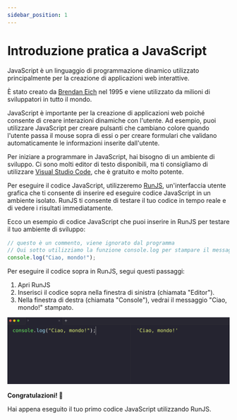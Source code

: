 ```yaml
---
sidebar_position: 1
---
```


# Introduzione pratica a JavaScript

JavaScript è un linguaggio di programmazione dinamico utilizzato principalmente per la creazione di applicazioni web interattive. 

È stato creato da [Brendan Eich](https://it.wikipedia.org/wiki/Brendan_Eich) nel 1995 e viene utilizzato da milioni di sviluppatori in tutto il mondo.

JavaScript è importante per la creazione di applicazioni web poiché consente di creare interazioni dinamiche con l'utente. Ad esempio, puoi utilizzare JavaScript per creare pulsanti che cambiano colore quando l'utente passa il mouse sopra di essi o per creare formulari che validano automaticamente le informazioni inserite dall'utente.

Per iniziare a programmare in JavaScript, hai bisogno di un ambiente di sviluppo. Ci sono molti editor di testo disponibili, ma ti consigliamo di utilizzare [Visual Studio Code](https://code.visualstudio.com/), che è gratuito e molto potente.

Per eseguire il codice JavaScript, utilizzeremo [RunJS](https://runjs.app/), un'interfaccia utente grafica che ti consente di inserire ed eseguire codice JavaScript in un ambiente isolato. RunJS ti consente di testare il tuo codice in tempo reale e di vedere i risultati immediatamente.

Ecco un esempio di codice JavaScript che puoi inserire in RunJS per testare il tuo ambiente di sviluppo:

```jsx
// questo è un commento, viene ignorato dal programma
// Qui sotto utilizziamo la funzione console.log per stampare il messaggio "Ciao, mondo!" nella console
console.log("Ciao, mondo!"); 
```

Per eseguire il codice sopra in RunJS, segui questi passaggi:

1. Apri RunJS
2. Inserisci il codice sopra nella finestra di sinistra (chiamata "Editor").
3. Nella finestra di destra (chiamata "Console"), vedrai il messaggio "Ciao, mondo!" stampato.

![helloWorld](./img/exercise-0.png)

**Congratulazioni! 🎉** 

Hai appena eseguito il tuo primo codice JavaScript utilizzando RunJS. 
